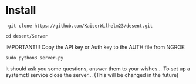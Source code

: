 # Install 
``` git clone https://github.com/KaiserWilhelm23/desent.git```

```cd desent/Server```

IMPORTANT!!! Copy the API key or Auth key to the AUTH file from NGROK 

```sudo python3 server.py```

It should ask you some questions, answer them to your wishes... To set up a systemctl service close the server... (This will be changed in the future)
